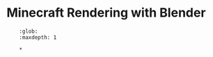 <!---
title: Minecraft Rendering with Blender
path: /buildtheearth/rendering
version: 1.0.0
authors:
    - @VapoR
--->
Minecraft Rendering with Blender
==================================================
```.. toctree::
    :glob:
    :maxdepth: 1

    *
```